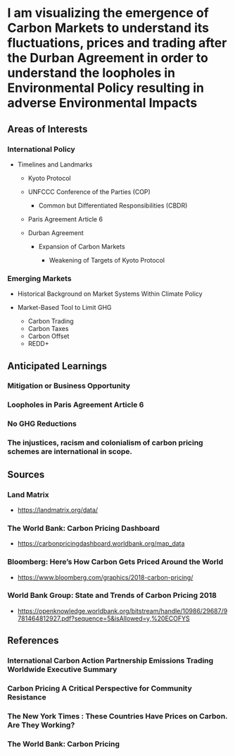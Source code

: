# I am visualizing the emergence of Carbon Markets to understand its fluctuations, prices and trading after the Durban Agreement in order to understand the loopholes in Environmental Policy resulting in adverse Environmental Impacts

## Areas of Interests

### International Policy

- Timelines and Landmarks

	- Kyoto Protocol
	- UNFCCC Conference of the Parties (COP)

		- Common but Differentiated Responsibilities (CBDR)

	- Paris Agreement Article 6
	- Durban Agreement 

		-  Expansion of Carbon Markets 

			- Weakening
of Targets of Kyoto Protocol

### Emerging Markets

- Historical Background on
Market Systems Within
Climate Policy
- Market-Based Tool to Limit GHG

	- Carbon Trading
	- Carbon Taxes
	- Carbon Offset
	- REDD+

## Anticipated Learnings

### Mitigation or Business Opportunity

### Loopholes in Paris Agreement Article 6

### No GHG Reductions

### The injustices, racism and colonialism of carbon pricing schemes are international in scope. 

## Sources

### Land Matrix

- https://landmatrix.org/data/

### The World Bank: Carbon Pricing Dashboard

- https://carbonpricingdashboard.worldbank.org/map_data

### Bloomberg: Here’s How Carbon Gets Priced Around the World

- https://www.bloomberg.com/graphics/2018-carbon-pricing/

### World Bank Group: State and Trends of Carbon Pricing 2018

- https://openknowledge.worldbank.org/bitstream/handle/10986/29687/9781464812927.pdf?sequence=5&isAllowed=y,%20ECOFYS

## References

### International Carbon Action Partnership Emissions Trading Worldwide Executive Summary

### Carbon Pricing A Critical Perspective for Community Resistance

### The New York Times : These Countries Have Prices on Carbon. Are They Working?

### The World Bank: Carbon Pricing
